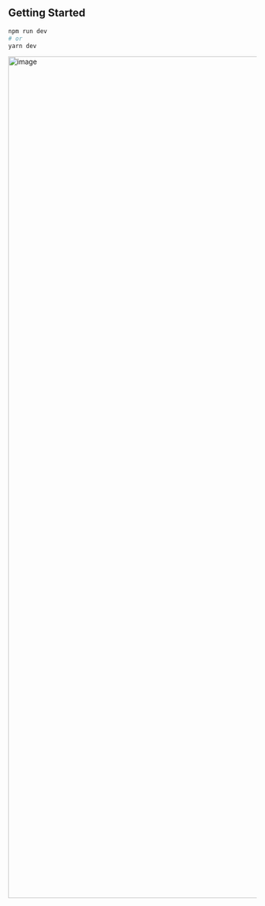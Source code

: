 ## Getting Started

```bash
npm run dev
# or
yarn dev
```

<img width="1708" alt="image" src="https://user-images.githubusercontent.com/50871137/193567594-8c85f5d7-348a-45b6-8da8-61f3deb6e48b.png">
